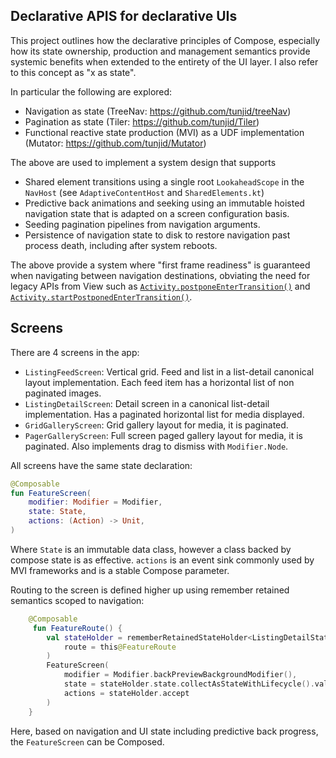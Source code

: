 ## Declarative APIS for declarative UIs

This project outlines how the declarative principles of Compose, especially how its state
ownership, production and management semantics provide systemic benefits when extended to the
entirety of the UI layer. I also refer to this concept as "x as state".

In particular the following are explored:

* Navigation as state (TreeNav: https://github.com/tunjid/treeNav)
* Pagination as state (Tiler: https://github.com/tunjid/Tiler)
* Functional reactive state production (MVI) as a UDF implementation (Mutator: https://github.com/tunjid/Mutator)

The above are used to implement a system design that supports

* Shared element transitions using a single root `LookaheadScope` in the `NavHost` (see `AdaptiveContentHost` and `SharedElements.kt`)
* Predictive back animations and seeking using an immutable hoisted navigation state that is adapted on a screen configuration basis.
* Seeding pagination pipelines from navigation arguments.
* Persistence of navigation state to disk to restore navigation past process death, including after system reboots.

The above provide a system where "first frame readiness" is guaranteed when navigating between
navigation destinations, obviating the need for legacy APIs from View such as
[`Activity.postponeEnterTransition()`](https://developer.android.com/reference/android/app/Activity.html#postponeEnterTransition()) and [`Activity.startPostponedEnterTransition()`](https://developer.android.com/reference/android/app/Activity.html#startPostponedEnterTransition()).

## Screens

There are 4 screens in the app:

* `ListingFeedScreen`: Vertical grid. Feed and list in a list-detail canonical layout implementation. Each feed item has a horizontal list of non paginated images.
* `ListingDetailScreen`: Detail screen in a canonical list-detail implementation. Has a paginated horizontal list for media displayed.
* `GridGalleryScreen`: Grid gallery layout for media, it is paginated.
* `PagerGalleryScreen`: Full screen paged gallery layout for media, it is paginated. Also implements drag to dismiss with `Modifier.Node`.

All screens have the same state declaration:

```kotlin
@Composable
fun FeatureScreen(
    modifier: Modifier = Modifier,
    state: State,
    actions: (Action) -> Unit,
)
```

Where `State` is an immutable data class, however a class backed by compose state is as effective.
`actions` is an event sink commonly used by MVI frameworks and is a stable Compose parameter.

Routing to the screen is defined higher up using remember retained semantics scoped to navigation:

```kotlin
    @Composable
     fun FeatureRoute() {
        val stateHolder = rememberRetainedStateHolder<ListingDetailStateHolder>(
            route = this@FeatureRoute
        )
        FeatureScreen(
            modifier = Modifier.backPreviewBackgroundModifier(),
            state = stateHolder.state.collectAsStateWithLifecycle().value,
            actions = stateHolder.accept
        )
    }
```

Here, based on navigation and UI state including predictive back progress, the `FeatureScreen` can
be Composed.